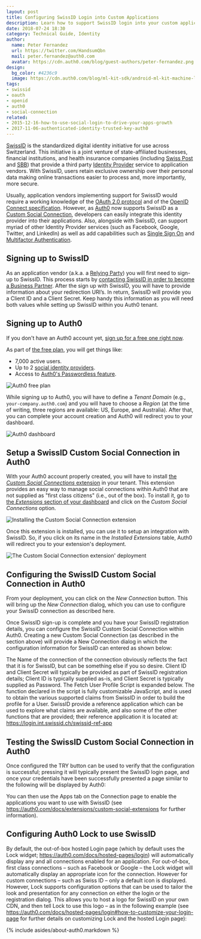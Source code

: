 ```yaml
---
layout: post
title: Configuring SwissID Login into Custom Applications
description: Learn how to support SwissID login into your custom applications with ease.
date: 2018-07-24 18:30
category: Technical Guide, Identity
author:
  name: Peter Fernandez
  url: https://twitter.com/HandsumQbn
  mail: peter.fernandez@auth0.com
  avatar: https://cdn.auth0.com/blog/guest-authors/peter-fernandez.png
design:
  bg_color: #4236c9
  image: https://cdn.auth0.com/blog/ml-kit-sdk/android-ml-kit-machine-learning-sdk-logo.png
tags:
- swissid
- oauth
- openid
- auth0
- social-connection
related:
- 2015-12-16-how-to-use-social-login-to-drive-your-apps-growth
- 2017-11-06-authenticated-identity-trusted-key-auth0
---
```


[SwissID](https://swissid.ch) is the standardized digital identity initiative for use across Switzerland. This initiative is a joint venture of state-affiliated businesses, financial institutions, and health insurance companies (including [Swiss Post](https://www.post.ch/en) and [SBB](https://www.sbb.ch/en/)) that provide a third party [Identity Provider](https://auth0.com/docs/identityproviders) service to application vendors. With SwissID, users retain exclusive ownership over their personal data making online transactions easier to process and, more importantly, more secure.

Usually, application vendors implementing support for SwissID would require a working knowledge of the [OAuth 2.0 protocol](https://auth0.com/docs/protocols/oauth2) and of the [OpenID Connect specification](https://auth0.com/docs/protocols/oidc). However, as [Auth0](https://auth0.com) now supports SwissID as a [Custom Social Connection](https://auth0.com/docs/extensions/custom-social-extensions), developers can easily integrate this identity provider into their applications. Also, alongside with SwissID, can support myriad of other Identity Provider services (such as Facebook, Google, Twitter, and LinkedIn) as well as add capabilities such as [Single Sign On](https://auth0.com/docs/sso/current) and [Multifactor Authentication](https://auth0.com/docs/multifactor-authentication).

## Signing up to SwissID

As an application vendor (a.k.a. a [Relying Party](https://auth0.com/identity-glossary#r)) you will first need to sign-up to SwissID. This process starts by [contacting SwissID in order to become a Business Partner](https://www.swissid.ch/en/business-partners#become-a-part-of-a-success-story). After the sign up with SwissID, you will have to provide information about your redirection URI’s. In return, SwissID will provide you a Client ID and a Client Secret. Keep handy this information as you will need both values while setting up SwissID within you Auth0 tenant.

## Signing up to Auth0

If you don't have an Auth0 account yet, <a href="https://auth0.com/signup" data-amp-replace="CLIENT_ID" data-amp-addparams="anonId=CLIENT_ID(cid-scope-cookie-fallback-name)">sign up for a free one right now</a>.

As part of [the free plan](https://auth0.com/pricing), you will get things like:
- 7,000 active users.
- Up to 2 [social identity providers](https://auth0.com/docs/identityproviders).
- Access to [Auth0's Passwordless feature](https://auth0.com/passwordless).

![Auth0 free plan](https://cdn.auth0.com/blog/swissid/auth0-free-plan.png)

While signing up to Auth0, you will have to define a _Tenant Domain_ (e.g., `your-company.auth0.com`) and you will have to choose a _Region_ (at the time of writing, three regions are available: US, Europe, and Australia). After that, you can complete your account creation and Auth0 will redirect you to your dashboard.

![Auth0 dashboard](https://cdn.auth0.com/blog/secure-your-gaming-company-with-auth0's-user-fraud-score-and-minfraud/auth0-dashboard.png)

## Setup a SwissID Custom Social Connection in Auth0

With your Auth0 account properly created, you will have to install [the _Custom Social Connections_ extension](https://auth0.com/docs/extensions/custom-social-extensions) in your tenant. This extension provides an easy way to manage social connections within Auth0 that are not supplied as "first class citizens" (i.e., out of the box). To install it, go to [the _Extensions_ section of your dashboard](https://manage.auth0.com/#/extensions) and click on the _Custom Social Connections_ option.

![Installing the Custom Social Connection extension](https://cdn.auth0.com/blog/swissid/custom-social-connection.png)

Once this extension is installed, you can use it to setup an integration with SwissID. So, if you click on its name in the _Installed Extensions_ table, Auth0 will redirect you to your extension's deployment.

![The Custom Social Connection extension' deployment](https://cdn.auth0.com/blog/swissid/custom-social-connect-deployment.png)

## Configuring the SwissID Custom Social Connection in Auth0

From your deployment, you can click on the _New Connection_ button. This will bring up the _New Connection_ dialog, which you can use to configure your SwissID connection as described here.




Once SwissID sign-up is complete and you have your SwissID registration details, you can configure the SwissID Custom Social Connection within Auth0. Creating a new Custom Social Connection (as described in the section above) will provide a New Connection dialog in which the configuration information for SwissID can entered as shown below: 

The Name of the connection of the connection obviously reflects the fact that it is for SwissID, but can be something else if you so desire. Client ID and Client Secret will typically be provided as part of SwissID registration details; Client ID is typically supplied as-is, and Client Secret is typically supplied as Password. 
The Fetch User Profile Script is expanded below. The function declared in the script is fully customizable JavaScript, and is used to obtain the various supported claims from SwissID in order to build the profile for a User. SwissID provide a reference application which can be used to explore what claims are available, and also some of the other functions that are provided; their reference application it is located at:  https://login.int.swissid.ch/swissid-ref-app

## Testing the SwissID Custom Social Connection in Auth0

Once configured the TRY button can be used to verify that the configuration is successful; pressing it will typically present the SwissID login page, and once your credentials have been successfully presented a page similar to the following will be displayed by Auth0:

You can then use the Apps tab on the Connection page to enable the applications you want to use with SwissID (see https://auth0.com/docs/extensions/custom-social-extensions for further information).

## Configuring Auth0 Lock to use SwissID

By default, the out-of-box hosted Login page (which by default uses the Lock widget; https://auth0.com/docs/hosted-pages/login) will automatically display any and all connections enabled for an application. For out-of-box, first class connections – such as Facebook or Google – the Lock widget will automatically display an appropriate icon for the connection. However for custom connections – such as Swiss ID – only a default icon is displayed. 
However, Lock supports configuration options that can be used to tailor the look and presentation for any connection on either the login or the registration dialog. This allows you to host a logo for SwissID on your own CDN, and then tell Lock to use this logo – as in the following example (see https://auth0.com/docs/hosted-pages/login#how-to-customize-your-login-page for further details on customizing Lock and the hosted Login page):   

{% include asides/about-auth0.markdown %}
